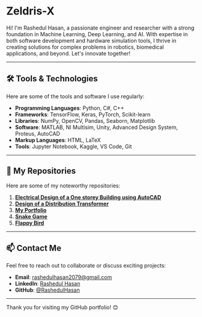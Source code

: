 # Zeldris-X

Hi! I'm Rashedul Hasan, a passionate engineer and researcher with a strong foundation in Machine Learning, Deep Learning, and AI. With expertise in both software development and hardware simulation tools, I thrive in creating solutions for complex problems in robotics, biomedical applications, and beyond. Let's innovate together!

---

## 🛠️ Tools & Technologies

Here are some of the tools and software I use regularly:

- **Programming Languages**: Python, C#, C++
- **Frameworks**: TensorFlow, Keras, PyTorch, Scikit-learn
- **Libraries**: NumPy, OpenCV, Pandas, Seaborn, Matplotlib
- **Software**: MATLAB, NI Multisim, Unity, Advanced Design System, Proteus, AutoCAD
- **Markup Languages**: HTML, LaTeX
- **Tools**: Jupyter Notebook, Kaggle, VS Code, Git

---

## 📂 My Repositories

Here are some of my noteworthy repositories:

1. [**Electrical Design of a One storey Building using AutoCAD**](https://github.com/Zeldris-X/AutoCAD) 
2. [**Design of a Distribution Transformer**](https://github.com/Zeldris-X/Transformer-Design) 
3. [**My Portfolio**](https://github.com/Zeldris-X/My_portfolio)
4. [**Snake Game**](https://github.com/Zeldris-X/Snake-Game)
5. [**Flappy Bird**](https://github.com/Zeldris-X/Game)


---

## 📫 Contact Me

Feel free to reach out to collaborate or discuss exciting projects:

- **Email**: [rashedulhasan2079@gmail.com](mailto:rashedulhasan2079@gmail.com)
- **LinkedIn**: [Rashedul Hasan](www.linkedin.com/in/rashedul-hasan-04874b31b)
- **GitHub**: [@RashedulHasan](https://github.com/Zeldris-X)

---

Thank you for visiting my GitHub portfolio! 😊
